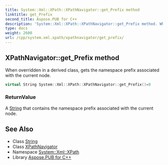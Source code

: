 ```yaml
---
title: System::Xml::XPath::XPathNavigator::get_Prefix method
linktitle: get_Prefix
second_title: Aspose.PUB for C++
description: 'System::Xml::XPath::XPathNavigator::get_Prefix method. When overridden in a derived class, gets the namespace prefix associated with the current node in C++.'
type: docs
weight: 2600
url: /cpp/system.xml.xpath/xpathnavigator/get_prefix/
---
```

## XPathNavigator::get_Prefix method


When overridden in a derived class, gets the namespace prefix associated with the current node.

```cpp
virtual String System::Xml::XPath::XPathNavigator::get_Prefix()=0
```


### ReturnValue

A [String](../../../system/string/) that contains the namespace prefix associated with the current node.

## See Also

* Class [String](../../../system/string/)
* Class [XPathNavigator](../)
* Namespace [System::Xml::XPath](../../)
* Library [Aspose.PUB for C++](../../../)
